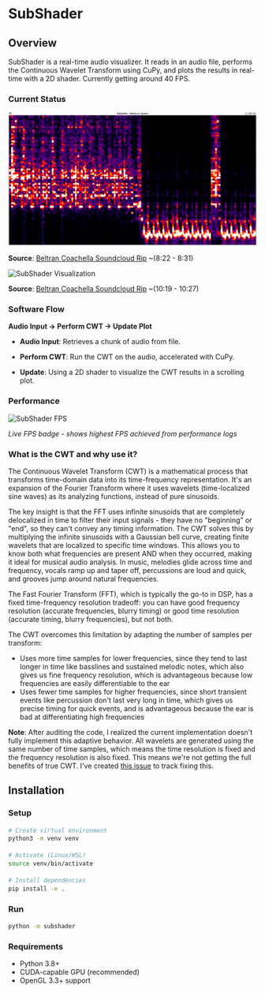 # SubShader

## Overview

SubShader is a real-time audio visualizer. It reads in an audio file, performs the Continuous Wavelet Transform using CuPy, and plots the results in real-time with a 2D shader. Currently getting around 40 FPS.

### Current Status

![SubShader Visualization](assets/images/beltran_souncloud_wav_0m_8s_to_0m_25s.png)

**Source**: [Beltran Coachella Soundcloud Rip](https://soundcloud.com/listenbeltran/beltran-coachella-yuma-weekend-1-2025) ~(8:22 - 8:31)

![SubShader Visualization](https://github.com/user-attachments/assets/19f9c2a9-9964-4477-aa27-08e7447f6437)

**Source**: [Beltran Coachella Soundcloud Rip](https://soundcloud.com/listenbeltran/beltran-coachella-yuma-weekend-1-2025) ~(10:19 - 10:27)

### Software Flow
**Audio Input → Perform CWT → Update Plot**
- **Audio Input**: Retrieves a chunk of audio from file.

- **Perform CWT**: Run the CWT on the audio, accelerated with CuPy.

- **Update**: Using a 2D shader to visualize the CWT results in a scrolling plot.

### Performance

![SubShader FPS](https://img.shields.io/endpoint?url=https://gist.githubusercontent.com/eddie-water/9cce9e3287b90330510db14f63f62678/raw/subshader-fps-badge.json)

*Live FPS badge - shows highest FPS achieved from performance logs*

### What is the CWT and why use it?

The Continuous Wavelet Transform (CWT) is a mathematical process that transforms time-domain data into its time-frequency representation. It's an expansion of the Fourier Transform where it uses wavelets  (time-localized sine waves) as its analyzing functions, instead of pure sinusoids. 

The key insight is that the FFT uses infinite sinusoids that are completely delocalized in time to filter their input signals - they have no "beginning" or "end", so they can't convey any timing information. The CWT solves this by multiplying the infinite sinusoids with a Gaussian bell curve, creating finite wavelets that are localized to specific time windows. This allows you to know both what frequencies are present AND when they occurred, making it ideal for musical audio analysis. In music, melodies glide across time and frequency, vocals ramp up and taper off, percussions are loud and quick, and grooves jump around natural frequencies.

The Fast Fourier Transform (FFT), which is typically the go-to in DSP, has a fixed time-frequency resolution tradeoff: you can have good frequency resolution (accurate frequencies, blurry timing) or good time resolution (accurate timing, blurry frequencies), but not both. 

The CWT overcomes this limitation by adapting the number of samples per transform: 
- Uses more time samples for lower frequencies, since they tend to last longer in time like basslines and sustained melodic notes, which also gives us fine frequency resolution, which is advantageous because low frequencies are easily differentiable to the ear
- Uses fewer time samples for higher frequencies, since short transient events like percussion don't last very long in time, which gives us precise timing for quick events, and is advantageous because the ear is bad at differentiating high frequencies

**Note**: After auditing the code, I realized the current implementation doesn't fully implement this adaptive behavior. All wavelets are generated using the same number of time samples, which means the time resolution is fixed and the frequency resolution is also fixed. This means we're not getting the full benefits of true CWT. I've created [this issue](https://github.com/users/eddie-water/projects/1/views/1?pane=issue&itemId=113509598&issue=eddie-water%7Csub-shader%7C36) to track fixing this.

## Installation

### Setup
```bash
# Create virtual environment
python3 -m venv venv

# Activate (Linux/WSL)
source venv/bin/activate

# Install dependencies
pip install -e .
```

### Run
```bash
python -m subshader
```

### Requirements
- Python 3.8+
- CUDA-capable GPU (recommended)
- OpenGL 3.3+ support
